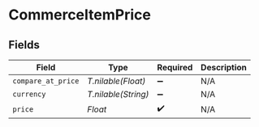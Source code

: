 # CommerceItemPrice


## Fields

| Field               | Type                | Required            | Description         |
| ------------------- | ------------------- | ------------------- | ------------------- |
| `compare_at_price`  | *T.nilable(Float)*  | :heavy_minus_sign:  | N/A                 |
| `currency`          | *T.nilable(String)* | :heavy_minus_sign:  | N/A                 |
| `price`             | *Float*             | :heavy_check_mark:  | N/A                 |